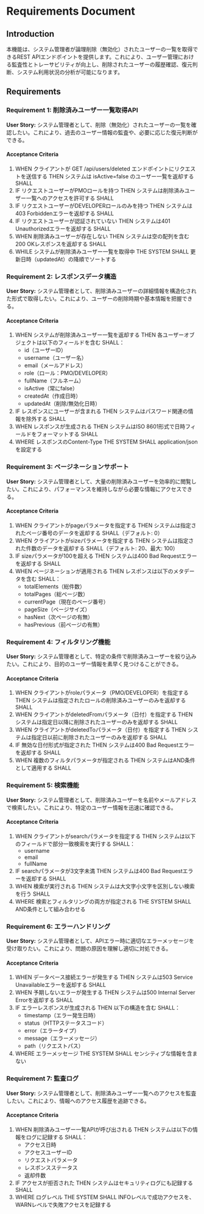 # Requirements Document

## Introduction
本機能は、システム管理者が論理削除（無効化）されたユーザーの一覧を取得できるREST APIエンドポイントを提供します。これにより、ユーザー管理における監査性とトレーサビリティが向上し、削除されたユーザーの履歴確認、復元判断、システム利用状況の分析が可能になります。

## Requirements

### Requirement 1: 削除済みユーザー一覧取得API
**User Story:** システム管理者として、削除（無効化）されたユーザーの一覧を確認したい。これにより、過去のユーザー情報の監査や、必要に応じた復元判断ができる。

#### Acceptance Criteria
1. WHEN クライアントが GET /api/users/deleted エンドポイントにリクエストを送信する THEN システムは isActive=false のユーザー一覧を返却する SHALL
2. IF リクエストユーザーがPMOロールを持つ THEN システムは削除済みユーザー一覧へのアクセスを許可する SHALL
3. IF リクエストユーザーがDEVELOPERロールのみを持つ THEN システムは403 Forbiddenエラーを返却する SHALL
4. IF リクエストユーザーが認証されていない THEN システムは401 Unauthorizedエラーを返却する SHALL
5. WHEN 削除済みユーザーが存在しない THEN システムは空の配列を含む200 OKレスポンスを返却する SHALL
6. WHILE システムが削除済みユーザー一覧を取得中 THE SYSTEM SHALL 更新日時（updatedAt）の降順でソートする

### Requirement 2: レスポンスデータ構造
**User Story:** システム管理者として、削除済みユーザーの詳細情報を構造化された形式で取得したい。これにより、ユーザーの削除時期や基本情報を把握できる。

#### Acceptance Criteria
1. WHEN システムが削除済みユーザー一覧を返却する THEN 各ユーザーオブジェクトは以下のフィールドを含む SHALL：
   - id（ユーザーID）
   - username（ユーザー名）
   - email（メールアドレス）
   - role（ロール：PMO/DEVELOPER）
   - fullName（フルネーム）
   - isActive（常にfalse）
   - createdAt（作成日時）
   - updatedAt（削除/無効化日時）
2. IF レスポンスにユーザーが含まれる THEN システムはパスワード関連の情報を除外する SHALL
3. WHEN レスポンスが生成される THEN システムはISO 8601形式で日時フィールドをフォーマットする SHALL
4. WHERE レスポンスのContent-Type THE SYSTEM SHALL application/jsonを設定する

### Requirement 3: ページネーションサポート
**User Story:** システム管理者として、大量の削除済みユーザーを効率的に閲覧したい。これにより、パフォーマンスを維持しながら必要な情報にアクセスできる。

#### Acceptance Criteria
1. WHEN クライアントがpageパラメータを指定する THEN システムは指定されたページ番号のデータを返却する SHALL（デフォルト: 0）
2. WHEN クライアントがsizeパラメータを指定する THEN システムは指定された件数のデータを返却する SHALL（デフォルト: 20、最大: 100）
3. IF sizeパラメータが100を超える THEN システムは400 Bad Requestエラーを返却する SHALL
4. WHEN ページネーションが適用される THEN レスポンスは以下のメタデータを含む SHALL：
   - totalElements（総件数）
   - totalPages（総ページ数）
   - currentPage（現在のページ番号）
   - pageSize（ページサイズ）
   - hasNext（次ページの有無）
   - hasPrevious（前ページの有無）

### Requirement 4: フィルタリング機能
**User Story:** システム管理者として、特定の条件で削除済みユーザーを絞り込みたい。これにより、目的のユーザー情報を素早く見つけることができる。

#### Acceptance Criteria
1. WHEN クライアントがroleパラメータ（PMO/DEVELOPER）を指定する THEN システムは指定されたロールの削除済みユーザーのみを返却する SHALL
2. WHEN クライアントがdeletedFromパラメータ（日付）を指定する THEN システムは指定日以降に削除されたユーザーのみを返却する SHALL
3. WHEN クライアントがdeletedToパラメータ（日付）を指定する THEN システムは指定日以前に削除されたユーザーのみを返却する SHALL
4. IF 無効な日付形式が指定された THEN システムは400 Bad Requestエラーを返却する SHALL
5. WHEN 複数のフィルタパラメータが指定される THEN システムはAND条件として適用する SHALL

### Requirement 5: 検索機能
**User Story:** システム管理者として、削除済みユーザーを名前やメールアドレスで検索したい。これにより、特定のユーザー情報を迅速に確認できる。

#### Acceptance Criteria
1. WHEN クライアントがsearchパラメータを指定する THEN システムは以下のフィールドで部分一致検索を実行する SHALL：
   - username
   - email
   - fullName
2. IF searchパラメータが3文字未満 THEN システムは400 Bad Requestエラーを返却する SHALL
3. WHEN 検索が実行される THEN システムは大文字小文字を区別しない検索を行う SHALL
4. WHERE 検索とフィルタリングの両方が指定される THE SYSTEM SHALL AND条件として組み合わせる

### Requirement 6: エラーハンドリング
**User Story:** システム管理者として、APIエラー時に適切なエラーメッセージを受け取りたい。これにより、問題の原因を理解し適切に対処できる。

#### Acceptance Criteria
1. WHEN データベース接続エラーが発生する THEN システムは503 Service Unavailableエラーを返却する SHALL
2. WHEN 予期しないエラーが発生する THEN システムは500 Internal Server Errorを返却する SHALL
3. IF エラーレスポンスが生成される THEN 以下の構造を含む SHALL：
   - timestamp（エラー発生日時）
   - status（HTTPステータスコード）
   - error（エラータイプ）
   - message（エラーメッセージ）
   - path（リクエストパス）
4. WHERE エラーメッセージ THE SYSTEM SHALL センシティブな情報を含まない

### Requirement 7: 監査ログ
**User Story:** システム管理者として、削除済みユーザー一覧へのアクセスを監査したい。これにより、情報へのアクセス履歴を追跡できる。

#### Acceptance Criteria
1. WHEN 削除済みユーザー一覧APIが呼び出される THEN システムは以下の情報をログに記録する SHALL：
   - アクセス日時
   - アクセスユーザーID
   - リクエストパラメータ
   - レスポンスステータス
   - 返却件数
2. IF アクセスが拒否された THEN システムはセキュリティログにも記録する SHALL
3. WHERE ログレベル THE SYSTEM SHALL INFOレベルで成功アクセスを、WARNレベルで失敗アクセスを記録する